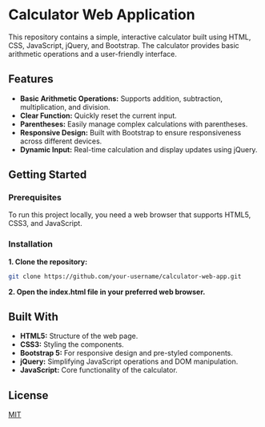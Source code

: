 # Calculator Web Application

This repository contains a simple, interactive calculator built using HTML, CSS, JavaScript, jQuery, and Bootstrap. The calculator provides basic arithmetic operations and a user-friendly interface.

## Features
- **Basic Arithmetic Operations:** Supports addition, subtraction, multiplication, and division.
- **Clear Function:** Quickly reset the current input.
- **Parentheses:** Easily manage complex calculations with parentheses.
- **Responsive Design:** Built with Bootstrap to ensure responsiveness across different devices.
- **Dynamic Input:** Real-time calculation and display updates using jQuery.

## Getting Started
### Prerequisites
To run this project locally, you need a web browser that supports HTML5, CSS3, and JavaScript.
### Installation
**1. Clone the repository:**
```bash
git clone https://github.com/your-username/calculator-web-app.git
```
**2. Open the index.html file in your preferred web browser.**
## Built With
- **HTML5:** Structure of the web page.
- **CSS3:** Styling the components.
- **Bootstrap 5:** For responsive design and pre-styled components.
- **jQuery:** Simplifying JavaScript operations and DOM manipulation.
- **JavaScript:** Core functionality of the calculator.
## License

[MIT](https://choosealicense.com/licenses/mit/)
